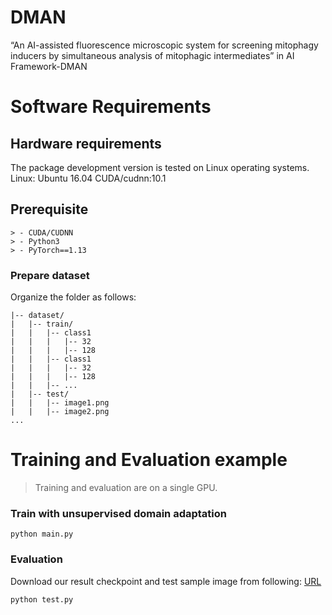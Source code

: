 

# DMAN
“An AI-assisted fluorescence microscopic system for screening mitophagy inducers by simultaneous analysis of mitophagic intermediates” in AI Framework-DMAN

# Software Requirements

## Hardware requirements

The package development version is tested on Linux operating systems.
Linux: Ubuntu 16.04
CUDA/cudnn:10.1

## Prerequisite
```
> - CUDA/CUDNN
> - Python3
> - PyTorch==1.13
```
### Prepare dataset

Organize the folder as follows:

```
|-- dataset/
|   |-- train/
|   |   |-- class1
|   |   |   |-- 32
|   |   |   |-- 128
|   |   |-- class1
|   |   |   |-- 32
|   |   |   |-- 128
|   |   |-- ...
|   |-- test/
|   |   |-- image1.png
|   |   |-- image2.png
...
```
# Training and Evaluation example

> Training and evaluation are on a single GPU.

### Train with unsupervised domain adaptation 

```
python main.py
```
### Evaluation
Download our result checkpoint and test sample image from following: [URL](https://drive.google.com/drive/folders/1M9d9azwfhCnQ4wwZkUgq1_hRBSgx3JdW?usp=drive_link)
```
python test.py
```


